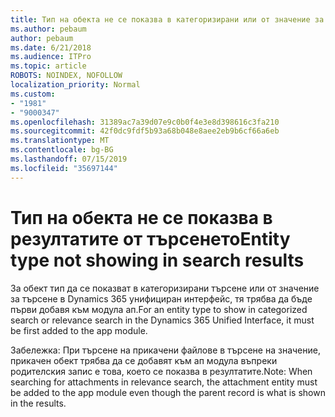 ```yaml
---
title: Тип на обекта не се показва в категоризирани или от значение за търсене води до Dynamics 365 унифициран интерфейс
ms.author: pebaum
author: pebaum
ms.date: 6/21/2018
ms.audience: ITPro
ms.topic: article
ROBOTS: NOINDEX, NOFOLLOW
localization_priority: Normal
ms.custom:
- "1981"
- "9000347"
ms.openlocfilehash: 31389ac7a39d07e9c0b0f4e3e8d398616c3fa210
ms.sourcegitcommit: 42f0dc9fdf5b93a68b048e8aee2eb9b6cf66a6eb
ms.translationtype: MT
ms.contentlocale: bg-BG
ms.lasthandoff: 07/15/2019
ms.locfileid: "35697144"
---
```

# <a name="entity-type-not-showing-in-search-results"></a><span data-ttu-id="36113-102">Тип на обекта не се показва в резултатите от търсенето</span><span class="sxs-lookup"><span data-stu-id="36113-102">Entity type not showing in search results</span></span>

<span data-ttu-id="36113-103">За обект тип да се показват в категоризирани търсене или от значение за търсене в Dynamics 365 унифициран интерфейс, тя трябва да бъде първи добавя към модула ап.</span><span class="sxs-lookup"><span data-stu-id="36113-103">For an entity type to show in categorized search or relevance search in the Dynamics 365 Unified Interface, it must be first added to the app module.</span></span>

<span data-ttu-id="36113-104">Забележка: При търсене на прикачени файлове в търсене на значение, прикачен обект трябва да се добавят към ап модула въпреки родителския запис е това, което се показва в резултатите.</span><span class="sxs-lookup"><span data-stu-id="36113-104">Note: When searching for attachments in relevance search, the attachment entity must be added to the app module even though the parent record is what is shown in the results.</span></span>
